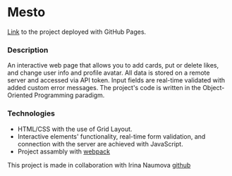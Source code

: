 # Mesto

[Link](https://wanomir.github.io/mesto-project/) to the project deployed with GitHub Pages.

### Description
An interactive web page that allows you to add cards, put or delete likes, and change user info and profile avatar. All data is stored on a remote server and accessed via API token. Input fields are real-time validated with added custom error messages. The project's code is written in the Object-Oriented Programming paradigm. 

### Technologies
- HTML/CSS with the use of Grid Layout.
- Interactive elements' functionality, real-time form validation, and connection with the server are achieved with JavaScript.
- Project assambly with [webpack](https://webpack.js.org/)

This project is made in collaboration with Irina Naumova [github](https://github.com/AniraUoren)

